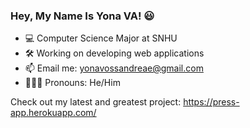 ### Hey, My Name Is Yona VA! 😃
- 💻 Computer Science Major at SNHU
- 🛠 Working on developing web applications
- 📫 Email me: yonavossandreae@gmail.com
- 👨🏻‍💻 Pronouns: He/Him

Check out my latest and greatest project: https://press-app.herokuapp.com/

